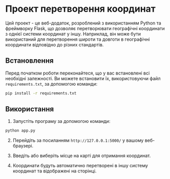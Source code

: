 # Проект перетворення координат

Цей проект - це веб-додаток, розроблений з використанням Python та фреймворку Flask, що дозволяє перетворювати географічні координати з однієї системи координат у іншу. Наприклад, він може бути використаний для перетворення широти та довготи в географічні координати відповідно до різних стандартів.

## Встановлення

Перед початком роботи переконайтеся, що у вас встановлені всі необхідні залежності. Ви можете встановити їх, використовуючи файл `requirements.txt`, за допомогою команди:

```bash
pip install -r requirements.txt
```

## Використання

1. Запустіть програму за допомогою команди:

```bash
python app.py
```

2. Перейдіть за посиланням `http://127.0.0.1:5000/` у вашому веб-браузері.

3. Введіть або виберіть місце на карті для отримання координат.

4. Координати будуть автоматично перетворені в іншу систему координат та відображені на сторінці.
